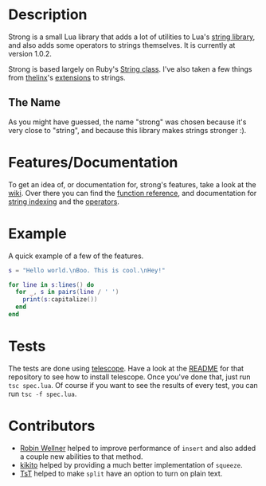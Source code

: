 # Description

Strong is a small Lua library that adds a lot of utilities to Lua's [string library](http://www.lua.org/manual/5.1/manual.html#5.4), and also adds some operators to strings themselves. It is currently at version 1.0.2.

Strong is based largely on Ruby's [String class](http://www.ruby-doc.org/core/classes/String.html). I've also taken a few things from [thelinx](http://github.com/thelinx)'s [extensions](https://github.com/TheLinx/loveclass/blob/master/stringextensions.lua) to strings.

## The Name

As you might have guessed, the name "strong" was chosen because it's very close to "string", and because this library makes strings stronger :).

# Features/Documentation

To get an idea of, or documentation for, strong's features, take a look at the [wiki](https://github.com/BlackBulletIV/strong/wiki). Over there you can find the [function reference](https://github.com/BlackBulletIV/strong/wiki/Function-reference), and documentation for [string indexing](https://github.com/BlackBulletIV/strong/wiki/String-Indexing) and the [operators](https://github.com/BlackBulletIV/strong/wiki/Operators).

# Example

A quick example of a few of the features.

``` lua
s = "Hello world.\nBoo. This is cool.\nHey!"

for line in s:lines() do
  for _, s in pairs(line / ' ')
    print(s:capitalize())
  end
end
```

# Tests

The tests are done using [telescope](https://github.com/norman/telescope). Have a look at the [README](https://github.com/norman/telescope#readme) for that repository to see how to install telescope. Once you've done that, just run `tsc spec.lua`. Of course if you want to see the results of every test, you can run `tsc -f spec.lua`.

# Contributors

* [Robin Wellner](http://gvxdev.wordpress.com/) helped to improve performance of `insert` and also added a couple new abilities to that method.
* [kikito](http://github.com/kikito) helped by providing a much better implementation of `squeeze`.
* [TsT](http://love2d.org/wiki/User:TsT) helped to make `split` have an option to turn on plain text.
